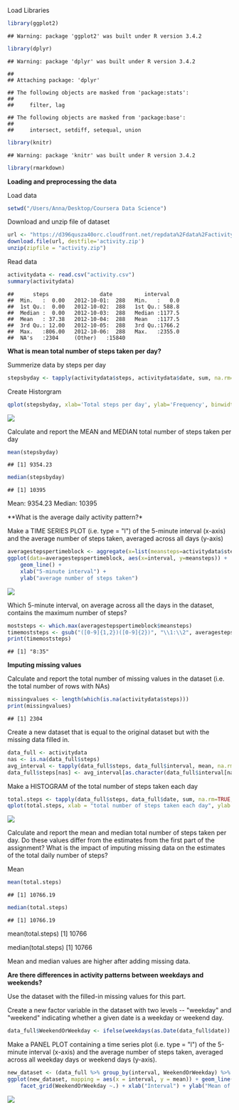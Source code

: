 Load Libraries

``` r
library(ggplot2)
```

    ## Warning: package 'ggplot2' was built under R version 3.4.2

``` r
library(dplyr)
```

    ## Warning: package 'dplyr' was built under R version 3.4.2

    ## 
    ## Attaching package: 'dplyr'

    ## The following objects are masked from 'package:stats':
    ## 
    ##     filter, lag

    ## The following objects are masked from 'package:base':
    ## 
    ##     intersect, setdiff, setequal, union

``` r
library(knitr)
```

    ## Warning: package 'knitr' was built under R version 3.4.2

``` r
library(rmarkdown)
```

**Loading and preprocessing the data**

Load data

``` r
setwd("/Users/Anna/Desktop/Coursera Data Science")
```

Download and unzip file of dataset

``` r
url <- "https://d396qusza40orc.cloudfront.net/repdata%2Fdata%2Factivity.zip"
download.file(url, destfile='activity.zip')
unzip(zipfile = "activity.zip")  
```

Read data

``` r
activitydata <- read.csv("activity.csv")
summary(activitydata)
```

    ##      steps                date          interval     
    ##  Min.   :  0.00   2012-10-01:  288   Min.   :   0.0  
    ##  1st Qu.:  0.00   2012-10-02:  288   1st Qu.: 588.8  
    ##  Median :  0.00   2012-10-03:  288   Median :1177.5  
    ##  Mean   : 37.38   2012-10-04:  288   Mean   :1177.5  
    ##  3rd Qu.: 12.00   2012-10-05:  288   3rd Qu.:1766.2  
    ##  Max.   :806.00   2012-10-06:  288   Max.   :2355.0  
    ##  NA's   :2304     (Other)   :15840

**What is mean total number of steps taken per day?**

Summerize data by steps per day

``` r
stepsbyday <- tapply(activitydata$steps, activitydata$date, sum, na.rm=TRUE)
```

Create Historgram

``` r
qplot(stepsbyday, xlab='Total steps per day', ylab='Frequency', binwidth=500)
```

![](README_figs/README-histogram1-1.png)

Calculate and report the MEAN and MEDIAN total number of steps taken per day

``` r
mean(stepsbyday) 
```

    ## [1] 9354.23

``` r
median(stepsbyday)
```

    ## [1] 10395

Mean: 9354.23 Median: 10395

\*\*What is the average daily activity pattern?\*

Make a TIME SERIES PLOT (i.e. type = "l") of the 5-minute interval (x-axis) and the average number of steps taken, averaged across all days (y-axis)

``` r
averagestepspertimeblock <- aggregate(x=list(meansteps=activitydata$steps), by=list(interval=activitydata$interval), FUN=mean, na.rm=TRUE)
ggplot(data=averagestepspertimeblock, aes(x=interval, y=meansteps)) +
    geom_line() +
    xlab("5-minute interval") +
    ylab("average number of steps taken") 
```

![](README_figs/README-timeseriesplot-1.png)

Which 5-minute interval, on average across all the days in the dataset, contains the maximum number of steps?

``` r
moststeps <- which.max(averagestepspertimeblock$meansteps)
timemoststeps <- gsub("([0-9]{1,2})([0-9]{2})", "\\1:\\2", averagestepspertimeblock[moststeps,'interval'])
print(timemoststeps)
```

    ## [1] "8:35"

**Imputing missing values**

Calculate and report the total number of missing values in the dataset (i.e. the total number of rows with NAs)

``` r
missingvalues <- length(which(is.na(activitydata$steps)))
print(missingvalues)
```

    ## [1] 2304

Create a new dataset that is equal to the original dataset but with the missing data filled in.

``` r
data_full <- activitydata
nas <- is.na(data_full$steps)
avg_interval <- tapply(data_full$steps, data_full$interval, mean, na.rm=TRUE, simplify=TRUE)
data_full$steps[nas] <- avg_interval[as.character(data_full$interval[nas])]
```

Make a HISTOGRAM of the total number of steps taken each day

``` r
total.steps <- tapply(data_full$steps, data_full$date, sum, na.rm=TRUE, simplify=T)
qplot(total.steps, xlab = "total number of steps taken each day", ylab = "count", binwidth=500)
```

![](README_figs/README-histogram2-1.png)

Calculate and report the mean and median total number of steps taken per day. Do these values differ from the estimates from the first part of the assignment? What is the impact of imputing missing data on the estimates of the total daily number of steps?

Mean

``` r
mean(total.steps)
```

    ## [1] 10766.19

``` r
median(total.steps)
```

    ## [1] 10766.19

mean(total.steps) \[1\] 10766

median(total.steps) \[1\] 10766

Mean and median values are higher after adding missing data.

**Are there differences in activity patterns between weekdays and weekends?**

Use the dataset with the filled-in missing values for this part.

Create a new factor variable in the dataset with two levels -- "weekday" and "weekend" indicating whether a given date is a weekday or weekend day.

``` r
data_full$WeekendOrWeekday <- ifelse(weekdays(as.Date(data_full$date)) %in% c("Monday", "Tuesday", "Wednesday", "Thursday", "Friday"), "Weekday", "Weekend")
```

Make a PANEL PLOT containing a time series plot (i.e. type = "l") of the 5-minute interval (x-axis) and the average number of steps taken, averaged across all weekday days or weekend days (y-axis).

``` r
new_dataset <- (data_full %>% group_by(interval, WeekendOrWeekday) %>% summarise(mean = mean(steps)))
ggplot(new_dataset, mapping = aes(x = interval, y = mean)) + geom_line() +
    facet_grid(WeekendOrWeekday ~.) + xlab("Interval") + ylab("Mean of Steps")
```

![](README_figs/README-panelplot-1.png)
